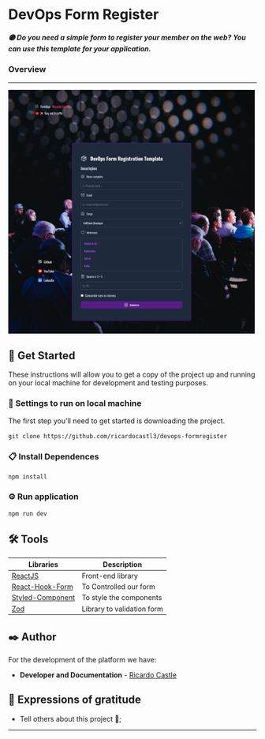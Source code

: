 # DevOps Form Register


##### 🟣 Do you need a simple form to register your member on the web? You can use this template for your application.

### Overview
---

<img src="https://github.com/ricardocastl3/devops-form/blob/main/src/assets/overview1.png" width="500">


## 🚀 Get Started

These instructions will allow you to get a copy of the project up and running on your local machine for development and testing purposes.

### 🔧 Settings to run on local machine

The first step you'll need to get started is downloading the project.

```
git clone https://github.com/ricardocastl3/devops-formregister
```

### 📋 Install Dependences
```
npm install
```

### ⚙️ Run application

```
npm run dev
```


## 🛠️ Tools

Libraries| Description
|---|---|
|[ReactJS](https://react.dev/)| Front-end library
|[React-Hook-Form]()| To Controlled our form
|[Styled-Component]()| To style the components
|[Zod]() | Library to validation form

## ✒️ Author

For the development of the platform we have:

* **Developer and Documentation** - [Ricardo Castle](https://www.linkedin.com/in/ricardocastles/)


## 🎁 Expressions of gratitude

* Tell others about this project 📢;

---
